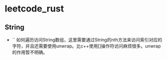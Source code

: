 # leetcode_rust

## String

- `` 如何遍历访问String数组，这里需要通过String的nth方法来访问索引对应的字符，并且还需要使用unwrap。比c++使用[]操作符访问麻烦很多。unwrap的作用暂不明确。